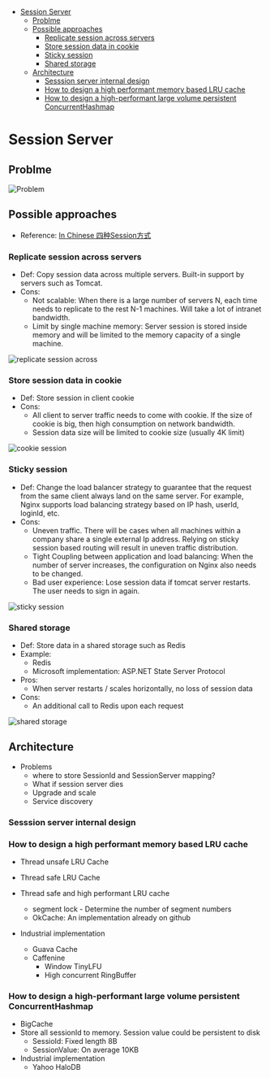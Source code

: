 
<!-- MarkdownTOC -->

- [Session Server](#session-server)
	- [Problme](#problme)
	- [Possible approaches](#possible-approaches)
		- [Replicate session across servers](#replicate-session-across-servers)
		- [Store session data in cookie](#store-session-data-in-cookie)
		- [Sticky session](#sticky-session)
		- [Shared storage](#shared-storage)
	- [Architecture](#architecture)
		- [Sesssion server internal design](#sesssion-server-internal-design)
		- [How to design a high performant memory based LRU cache](#how-to-design-a-high-performant-memory-based-lru-cache)
		- [How to design a high-performant large volume persistent ConcurrentHashmap](#how-to-design-a-high-performant-large-volume-persistent-concurrenthashmap)

<!-- /MarkdownTOC -->


# Session Server
## Problme
![Problem](./images/sharedSession_problem.jpeg)

## Possible approaches
* Reference: [In Chinese 四种Session方式](https://zhuanlan.zhihu.com/p/165357745)

### Replicate session across servers
* Def: Copy session data across multiple servers. Built-in support by servers such as Tomcat. 
* Cons:
  * Not scalable: When there is a large number of servers N, each time needs to replicate to the rest N-1 machines. Will take a lot of intranet bandwidth. 
  * Limit by single machine memory: Server session is stored inside memory and will be limited to the memory capacity of a single machine. 

![replicate session across](./images/sharedSession_Replicate.jpeg)

### Store session data in cookie
* Def: Store session in client cookie
* Cons: 
  * All client to server traffic needs to come with cookie. If the size of cookie is big, then high consumption on network bandwidth. 
  * Session data size will be limited to cookie size (usually 4K limit)

![cookie session](./images/sharedSession_cookie.jpeg)

### Sticky session
* Def: Change the load balancer strategy to guarantee that the request from the same client always land on the same server. For example, Nginx supports load balancing strategy based on IP hash, userId, loginId, etc.
* Cons:
	- Uneven traffic. There will be cases when all machines within a company share a single external Ip address. Relying on sticky session based routing will result in uneven traffic distribution. 
	- Tight Coupling between application and load balancing: When the number of server increases, the configuration on Nginx also needs to be changed. 
	- Bad user experience: Lose session data if tomcat server restarts. The user needs to sign in again. 

![sticky session](./images/sharedSession_stickySession.jpeg)

### Shared storage
* Def: Store data in a shared storage such as Redis
* Example:
  * Redis
  * Microsoft implementation:  ASP.NET State Server Protocol
* Pros:
  * When server restarts / scales horizontally, no loss of session data
* Cons:
  * An additional call to Redis upon each request

![shared storage](./images/sharedSession_distributedCache.jpeg)

## Architecture
* Problems
	* where to store SessionId and SessionServer mapping?
	* What if session server dies
	* Upgrade and scale
	* Service discovery

### Sesssion server internal design
### How to design a high performant memory based LRU cache
* Thread unsafe LRU Cache

* Thread safe LRU Cache

* Thread safe and high performant LRU cache
	- segment lock - Determine the number of segment numbers 
	- OkCache: An implementation already on github

* Industrial implementation
	- Guava Cache
	- Caffenine
		+ Window TinyLFU
		+ High concurrent RingBuffer

### How to design a high-performant large volume persistent ConcurrentHashmap
* BigCache
* Store all sessionId to memory. Session value could be persistent to disk
	- SessioId: Fixed length 8B
	- SessionValue: On average 10KB
* Industrial implementation
	- Yahoo HaloDB